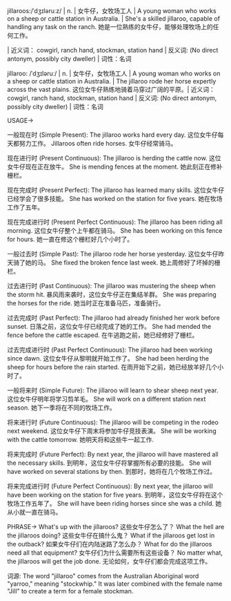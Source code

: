 jillaroos:/ˈdʒɪləruːz/ | n. | 女牛仔，女牧场工人 | A young woman who works on a sheep or cattle station in Australia. |  She's a skilled jillaroo, capable of handling any task on the ranch. 她是一位熟练的女牛仔，能够处理牧场上的任何工作。

| 近义词： cowgirl, ranch hand, stockman, station hand | 反义词:  (No direct antonym, possibly city dweller) | 词性：名词

jillaroo: /ˈdʒɪləruː/ | n. | 女牛仔，女牧场工人 | A young woman who works on a sheep or cattle station in Australia. | The jillaroo rode her horse expertly across the vast plains.  这位女牛仔熟练地骑着马穿过广阔的平原。| 近义词： cowgirl, ranch hand, stockman, station hand | 反义词:  (No direct antonym, possibly city dweller) | 词性：名词


USAGE->

一般现在时 (Simple Present):
The jillaroo works hard every day.  这位女牛仔每天都努力工作。
Jillaroos often ride horses. 女牛仔经常骑马。


现在进行时 (Present Continuous):
The jillaroo is herding the cattle now.  这位女牛仔现在正在放牛。
She is mending fences at the moment. 她此刻正在修补栅栏。


现在完成时 (Present Perfect):
The jillaroo has learned many skills.  这位女牛仔已经学会了很多技能。
She has worked on the station for five years. 她在牧场工作了五年。


现在完成进行时 (Present Perfect Continuous):
The jillaroo has been riding all morning. 这位女牛仔整个上午都在骑马。
She has been working on this fence for hours. 她一直在修这个栅栏好几个小时了。


一般过去时 (Simple Past):
The jillaroo rode her horse yesterday.  这位女牛仔昨天骑了她的马。
She fixed the broken fence last week. 她上周修好了坏掉的栅栏。


过去进行时 (Past Continuous):
The jillaroo was mustering the sheep when the storm hit.  暴风雨来袭时，这位女牛仔正在集结羊群。
She was preparing the horses for the ride. 她当时正在准备马匹，准备骑行。


过去完成时 (Past Perfect):
The jillaroo had already finished her work before sunset.  日落之前，这位女牛仔已经完成了她的工作。
She had mended the fence before the cattle escaped. 在牛逃跑之前，她已经修好了栅栏。


过去完成进行时 (Past Perfect Continuous):
The jillaroo had been working since dawn. 这位女牛仔从黎明就开始工作了。
She had been herding the sheep for hours before the rain started. 在雨开始下之前，她已经放羊好几个小时了。


一般将来时 (Simple Future):
The jillaroo will learn to shear sheep next year. 这位女牛仔明年将学习剪羊毛。
She will work on a different station next season.  她下一季将在不同的牧场工作。


将来进行时 (Future Continuous):
The jillaroo will be competing in the rodeo next weekend. 这位女牛仔下周末将参加牛仔竞技表演。
She will be working with the cattle tomorrow. 她明天将和这些牛一起工作.


将来完成时 (Future Perfect):
By next year, the jillaroo will have mastered all the necessary skills.  到明年，这位女牛仔将掌握所有必要的技能。
She will have worked on several stations by then. 到那时，她将在几个牧场工作过。


将来完成进行时 (Future Perfect Continuous):
By next year, the jillaroo will have been working on the station for five years. 到明年，这位女牛仔将在这个牧场工作五年了。
She will have been riding horses since she was a child. 她从小就一直在骑马。



PHRASE->
What's up with the jillaroos?  这些女牛仔怎么了？
What the hell are the jillaroos doing? 这些女牛仔在搞什么鬼？
What if the jillaroos get lost in the outback?  如果女牛仔们在内陆迷路了怎么办？
What for do the jillaroos need all that equipment? 女牛仔们为什么需要所有这些设备？
No matter what, the jillaroos will get the job done. 无论如何，女牛仔们都会完成这项工作。


词源:  The word "jillaroo" comes from the Australian Aboriginal word "yarroo," meaning "stockwhip."  It was later combined with the female name "Jill" to create a term for a female stockman.
